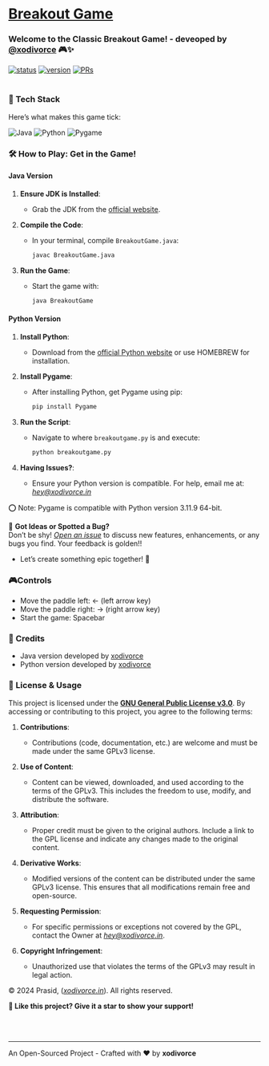 # [Breakout Game](https://en.wikipedia.org/wiki/Breakout_(video_game))

### Welcome to the Classic Breakout Game! - deveoped by [@xodivorce](https://instagram.com/xodivorce) 🎮✨
[![status](https://img.shields.io/badge/status-active-brightgreen.svg?style=flat)](https://github.com/xodivorce/Breakout-game)
[![version](https://img.shields.io/badge/version-v1.3.6-yellow.svg?style=flat)](https://github.com/xodivorce/Breakout-game)
[![PRs](https://img.shields.io/badge/PRs-welcome-blue.svg?style=flat)](https://github.com/xodivorce/Breakout-game)
<br></br>

### 📌 Tech Stack

Here’s what makes this game tick:

![Java](https://img.shields.io/badge/Java-%23F7DF1E.svg?style=for-the-badge&logo=java&logoColor=white)
![Python](https://img.shields.io/badge/Python-%2314354C.svg?style=for-the-badge&logo=python&logoColor=white)
![Pygame](https://img.shields.io/badge/Pygame-%2338503D.svg?style=for-the-badge&logo=pygame&logoColor=white)

### 🛠️ How to Play: Get in the Game!

#### Java Version

1. **Ensure JDK is Installed**:
   - Grab the JDK from the [official website](https://www.oracle.com/java/technologies/javase-jdk11-downloads.html).

2. **Compile the Code**:
   - In your terminal, compile `BreakoutGame.java`:
     ```bash
     javac BreakoutGame.java
     ```

3. **Run the Game**:
   - Start the game with:
     ```bash
     java BreakoutGame
     ```

#### Python Version

1. **Install Python**:
   - Download from the [official Python website](https://www.python.org/downloads/) or use HOMEBREW for installation.

2. **Install Pygame**:
   - After installing Python, get Pygame using pip:
     ```bash
     pip install Pygame
     ```

3. **Run the Script**:
   - Navigate to where `breakoutgame.py` is and execute:
     ```bash
     python breakoutgame.py
     ```

4. **Having Issues?**:
   - Ensure your Python version is compatible. For help, email me at:
     *hey@xodivorce.in*

⭕ Note: Pygame is compatible with Python version 3.11.9 64-bit.

🚀 **Got Ideas or Spotted a Bug?**  
Don’t be shy! [*Open an issue*](https://github.com/xodivorce/Breakout-game/issues) to discuss new features, enhancements, or any bugs you find. Your feedback is golden!!

- Let’s create something epic together! 🌟

### 🎮Controls

- Move the paddle left: ← (left arrow key)
- Move the paddle right: → (right arrow key)
- Start the game: Spacebar

### 🌟 Credits

- Java version developed by [xodivorce](https://github.com/xodivorce)
- Python version developed by [xodivorce](https://github.com/xodivorce)

### 📝 License & Usage

This project is licensed under the [**GNU General Public License v3.0**](LICENSE). By accessing or contributing to this project, you agree to the following terms:

1. **Contributions**:
   - Contributions (code, documentation, etc.) are welcome and must be made under the same GPLv3 license.

2. **Use of Content**:
   - Content can be viewed, downloaded, and used according to the terms of the GPLv3. This includes the freedom to use, modify, and distribute the software.

3. **Attribution**:
   - Proper credit must be given to the original authors. Include a link to the GPL license and indicate any changes made to the original content.

4. **Derivative Works**:
   - Modified versions of the content can be distributed under the same GPLv3 license. This ensures that all modifications remain free and open-source.

5. **Requesting Permission**:
   - For specific permissions or exceptions not covered by the GPL, contact the Owner at *hey@xodivorce.in*.

6. **Copyright Infringement**:
   - Unauthorized use that violates the terms of the GPLv3 may result in legal action.

© 2024 Prasid, ([*xodivorce.in*](https://www.xodivorce.in)). All rights reserved.

**🌟 Like this project? Give it a star to show your support!**

<br></br>

****

An Open-Sourced Project - Crafted with ❤️ by **xodivorce**
